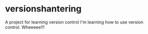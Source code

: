 # versionshantering
A project for learning version control
I'm learning how to use version control. Wheeeee!!!
